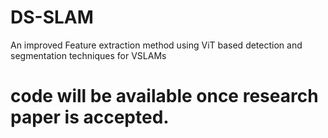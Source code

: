 # DS-SLAM
An improved Feature extraction method using ViT based detection and segmentation techniques for VSLAMs

# code will be available once research paper is accepted. 

